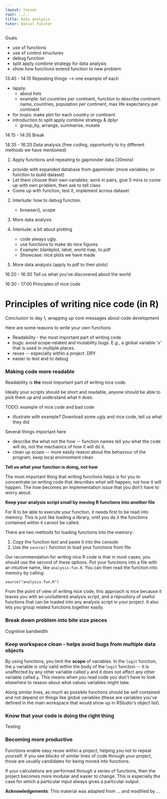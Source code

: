 ```yaml
---
layout: lesson
root: ../..
title: Data analysis
tutor: Daniel Falster
---
```


Goals

- use of functions
- use of control structures
- debug function
- split apply combine strategy for data analysis
- show how functions extend function to new problem

13:45 - 14:15 	Repeating things
--> one example of each
* lapply:
	- about lists
	- example: list countries per continent, function to describe continent: name, countries, population per continent, max life expectancy per continent
* for loops:
 	make plot for each country or continent
* introduction to split apply combine strategy & dplyr
	- group_by, arrange, summarise, mutate

14:15 - 14:35 	Break

14:35 - 16:20 	Data analysis (free coding, opportunity to try different methods we have mentioned)

1. Apply functions and repeating to gapminder data  (30mins)

* provide with expanded database from gapminder (more variables, or function to build dataset)
* Let them choose their own variables: work in pairs, give 5 mins to come up with own problem, then ask to tell class
* Come up with function, test it, implement across dataset

2. Interlude: how to debug function.
	- browser(), scope

3. More data analysis

4. Interlude: a bit about plotting
	- code always ugly.
	- use functions to make do nice figures
	- Example: blankplot, label, world map, to.pdf
	- Showcase: nice plots we have made

4. More data analysis (apply to.pdf to their plots)

16:20 - 16:30 Tell us what you've discovered about the world

16:30 - 17:00 Principles of nice code

# Principles of writing nice code (in R)

Conclusion to day 1, wrapping up core messages about code development

Here are some reasons to write your own functions

- Readability  - the most important part of writing code.
- bugs: avoid scope-related and mutability bugs.  E.g., a global
	variable 'x' that is used in multiple places.
- reuse -- especially within a project. DRY
- easier to test and to debug

### Making code more readable

Readability is **the** most important part of writing nice code.

Ideally your scripts should be short and readable, anyone should be able to pick them up and understand what it does.

TODO: example of nice code and bad code
 - illustrate with example? Download some ugly and nice code, tell us what they did

Several things important here

- describe the what not the how -- function names tell you what the
code *will* do, not the mechanics of *how* it will do it.
- clean up scope -- more easily reason about the behaviour of the program; keep local environment clean

**Tell us what your function is doing, not how**

The most important thing that writing functions helps is for you to
concentrate on writing code that describes *what* will happen, not
*how* it will happen.  The *how* becomes an implementation issue that
you don't have to worry about.

**Keep your analysis script small by moving R functions into another file**

For R to be able to execute your function, it needs first to be read
into memory. This is just like loading a library, until you do it the
functions contained within it cannot be called.

There are two methods for loading functions into the memory:

1. Copy the function text and paste it into the console
2. Use the `source()` function to load your functions from file.

Our recommendation for writing nice R code is that in most cases, you
should use the second of these options. Put your functions into a file
with an intuitive name, like `analysis-fun.R`. You
can then read the function into memory by calling:

```
source("analysis-fun.R")
```

From the point of view of writing nice code, this approach is nice
because it leaves you with an uncluttered analysis script, and a
repository of useful functions that can be loaded into any analysis
script in your project.  It also lets you group related functions
together easily.

### Break down problem into bite size pieces

Cognitive bandwidth

### Keep workspace clean - helps avoid bugs from multiple data objects

By using functions, you limit the **scope** of variables.  In the
`logit` function, the `p` variable is only valid within the body of
the `logit` function -- it is unaffected by any other variable called
`p` and it does not affect any other variable called `p`.  This means
when you read code you don't have to look elsewhere to reason about
what values variables might take.

Along similar lines, as much as possible functions should be self
contained and not depend on things like global variables (these are
variables you've defined in the main workspace that would show up in
RStudio's object list).

### Know that your code is doing the right thing

Testing

### Becoming more productive

Functions enable easy reuse within a project, helping you not to
repeat yourself.  If you see blocks of similar lines of code through
your project, those are usually candidates for being moved into
functions.

If your calculations are performed through a series of functions, then
the project becomes more modular and easier to change.  This is
especially the case for which a particular input always gives a
particular output.


**Acknowledgements**: This material was adapted from ... and modified by ...

